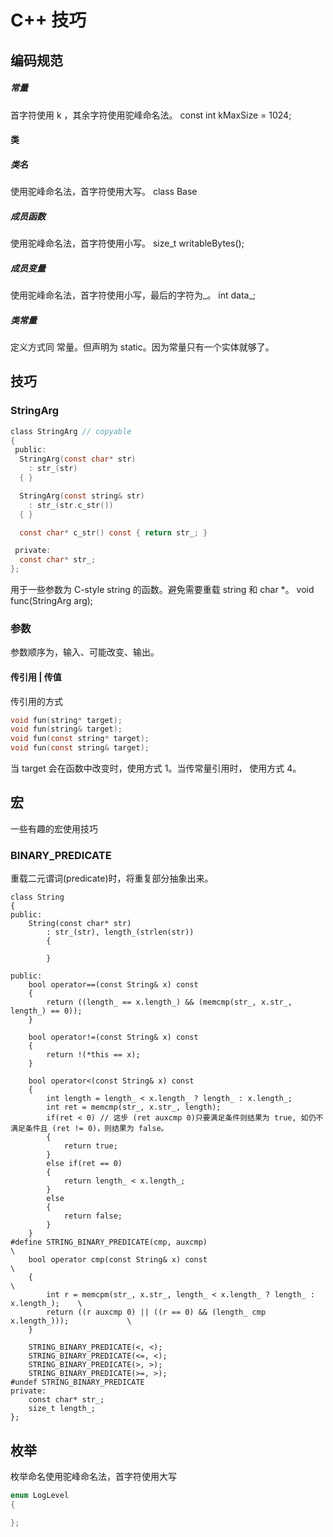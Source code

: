 # C++ 技巧
## 编码规范
##### 常量
首字符使用 k ，其余字符使用驼峰命名法。
const int kMaxSize = 1024;

#### 类
##### 类名
使用驼峰命名法，首字符使用大写。
class Base
##### 成员函数
使用驼峰命名法，首字符使用小写。
size\_t writableBytes();

##### 成员变量
使用驼峰命名法，首字符使用小写，最后的字符为\_。
int data\_;

##### 类常量
定义方式同 常量。但声明为 static。因为常量只有一个实体就够了。

## 技巧
### StringArg
```c
class StringArg // copyable
{
 public:
  StringArg(const char* str)
    : str_(str)
  { }

  StringArg(const string& str)
    : str_(str.c_str())
  { }

  const char* c_str() const { return str_; }

 private:
  const char* str_;
};
```
用于一些参数为 C-style string 的函数。避免需要重载 string 和 char *。
void func(StringArg arg);

### 参数
参数顺序为，输入、可能改变、输出。
#### 传引用 | 传值
传引用的方式
```c
void fun(string* target);
void fun(string& target);
void fun(const string* target);
void fun(const string& target);
```
当 target 会在函数中改变时，使用方式 1。当传常量引用时， 使用方式 4。

## 宏
一些有趣的宏使用技巧
### BINARY_PREDICATE
重载二元谓词(predicate)时，将重复部分抽象出来。
```
class String 
{
public:
    String(const char* str)
        : str_(str), length_(strlen(str))
        {

        }
   
public:
    bool operator==(const String& x) const
    {
        return ((length_ == x.length_) && (memcmp(str_, x.str_, length_) == 0));
    }

    bool operator!=(const String& x) const
    {
        return !(*this == x);
    }

    bool operator<(const String& x) const 
    {
        int length = length_ < x.length_ ? length_ : x.length_;
        int ret = memcmp(str_, x.str_, length);
        if(ret < 0) // 这步 (ret auxcmp 0)只要满足条件则结果为 true, 如仍不满足条件且 (ret != 0)，则结果为 false。
        {
            return true;
        }
        else if(ret == 0)
        {
            return length_ < x.length_;   
        }
        else
        {
            return false;
        }
    }
#define STRING_BINARY_PREDICATE(cmp, auxcmp)                                        \
    bool operator cmp(const String& x) const                                        \
    {                                                                               \
        int r = memcpm(str_, x.str_, length_ < x.length_ ? length_ : x.length_);    \
        return ((r auxcmp 0) || ((r == 0) && (length_ cmp x.length_)));             \
    } 

    STRING_BINARY_PREDICATE(<, <);
    STRING_BINARY_PREDICATE(<=, <);
    STRING_BINARY_PREDICATE(>, >);
    STRING_BINARY_PREDICATE(>=, >);
#undef STRING_BINARY_PREDICATE
private:
    const char* str_;
    size_t length_;
};
```

## 枚举
枚举命名使用驼峰命名法，首字符使用大写
```c
enum LogLevel
{

};
```